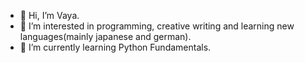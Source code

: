 - 👋 Hi, I’m Vaya.
- 👀 I’m interested in programming, creative writing and learning new languages(mainly japanese and german).
- 🌱 I’m currently learning Python Fundamentals.

<!---
aqcchi/aqcchi is a ✨ special ✨ repository because its `README.md` (this file) appears on your GitHub profile.
You can click the Preview link to take a look at your changes.
--->
